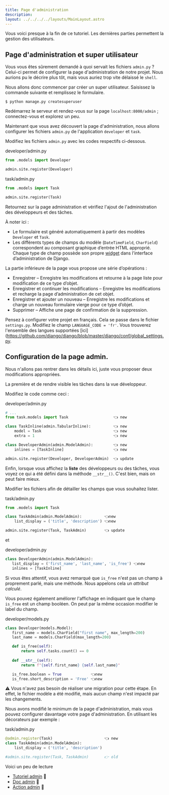 ```yaml
---
title: Page d'administration
description: 
layout: ../../../../layouts/MainLayout.astro
---
```


Vous voici presque à la fin de ce tutoriel. Les dernières parties permettent la gestion des utilisateurs.

## Page d'administration et super utilisateur

Vous vous êtes sûrement demandé à quoi servait les fichiers `admin.py` ? Celui-ci permet de configurer la page d'administration de notre projet. Nous aurions
pu le décrire plus tôt, mais vous auriez trop vite délaissé le `shell`.

Nous allons donc commencer par créer un super utilisateur. Saisissez la commande suivante et remplissez le formulaire.

```
$ python manage.py createsuperuser
```

Redémarrez le serveur et rendez-vous sur la page `localhost:8000/admin` ; connectez-vous et explorez un peu.

Maintenant que vous avez découvert la page d'administration, nous allons configurer les fichiers `admin.py` de l'application `developer` et `task`.

Modifiez les fichiers `admin.py` avec les codes respectifs ci-dessous.

<div class="path">developer/admin.py</div>

```python
from .models import Developer

admin.site.register(Developer)
```

<div class="path">task/admin.py</div>

```python
from .models import Task

admin.site.register(Task)
```

Retournez sur la page administration et vérifiez l'ajout de l'administration des développeurs et des tâches.

À noter ici :

* Le formulaire est généré automatiquement à partir des modèles `Developer` et `Task`.
* Les différents types de champs du modèle (`DateTimeField`, `CharField`) correspondent au composant graphique d’entrée HTML approprié. Chaque type de champ possède son propre [widget](https://docs.djangoproject.com/fr/4.1/ref/forms/widgets/) dans l’interface d’administration de Django.

La partie inférieure de la page vous propose une série d’opérations :

* Enregistrer – Enregistre les modifications et retourne à la page liste pour modification de ce type d’objet.
* Enregistrer et continuer les modifications – Enregistre les modifications et recharge la page d’administration de cet objet.
* Enregistrer et ajouter un nouveau – Enregistre les modifications et charge un nouveau formulaire vierge pour ce type d’objet.
* Supprimer – Affiche une page de confirmation de la suppression.

Pensez à configurer votre projet en français. Cela se passe dans le fichier `settings.py`. Modifiez le champ `LANGUAGE_CODE = 'fr'`. Vous trouverez l'ensemble des langues supportées [ici](https://github.com/django/django/blob/master/django/conf/global_settings.py.

## Configuration de la page admin.

Nous n'allons pas rentrer dans les détails ici, juste vous proposer deux modifications appropriées.

La première et de rendre visible les tâches dans la vue développeur.

Modifiez le code comme ceci :

<div class="path">developer/admin.py</div>

``` python
# ...
from task.models import Task                    👈 new

class TaskInline(admin.TabularInline):          👈 new
    model = Task                                👈 new
    extra = 1                                   👈 new

class DeveloperAdmin(admin.ModelAdmin):         👈 new
    inlines = [TaskInline]                      👈 new

admin.site.register(Developer, DeveloperAdmin)  👈 update
```

Enfin, lorsque vous affichez la **liste** des développeurs ou des tâches, vous voyez ce qui a été défini dans la méthode `__str__()`. C'est bien, mais on peut faire mieux.

Modifier les fichiers afin de détailler les champs que vous souhaitez lister.

<div class="path">task/admin.py</div>

```python
from .models import Task

class TaskAdmin(admin.ModelAdmin):          👈new
    list_display = ('title', 'description') 👈new

admin.site.register(Task, TaskAdmin)        👈 update
```

et 

<div class="path">developer/admin.py</div>

``` python
class DeveloperAdmin(admin.ModelAdmin):
   list_display = ('first_name', 'last_name', 'is_free') 👈new
   inlines = [TaskInline]
```

Si vous êtes attentif, vous avez remarqué que `is_free` n'est pas un champ à proprement parlé, mais une méthode. Nous appelons cela un _attribut calculé_.

Vous pouvez également améliorer l'affichage en indiquant que le champ `is_free` est un champ booléen. On peut par la même occasion modifier le label du champ.

<div class="path">developer/models.py</div>

```python
class Developer(models.Model):
   first_name = models.CharField("first name", max_length=200)
   last_name = models.CharField(max_length=200)

   def is_free(self):
       return self.tasks.count() == 0
   
   def __str__(self):
       return f"{self.first_name} {self.last_name}"

   is_free.boolean = True             👈new
   is_free.short_description = 'Free' 👈new
```

⚠️ Vous n'avez pas besoin de réaliser une migration pour cette étape. En effet, le fichier modèle a été modifié, mais aucun champ n'est impacté par les changements.

Nous avons modifié le minimum de la page d'administration, mais vous pouvez configurer davantage votre page d'administration. 
En utilisant les décorateurs par exemple : 

<div class="path">task/admin.py</div>

``` python
@admin.register(Task)                       👈 new
class TaskAdmin(admin.ModelAdmin):         
    list_display = ('title', 'description')

#admin.site.register(Task, TaskAdmin)       👉 old
```

Voici un peu de lecture
* [Tutoriel admin](https://docs.djangoproject.com/fr/4.1/intro/tutorial07/) 📖
* [Doc admin](https://docs.djangoproject.com/fr/4.1/ref/contrib/admin/) 📖
* [Action admin](https://docs.djangoproject.com/fr/4.1/ref/contrib/admin/actions/) 📖
